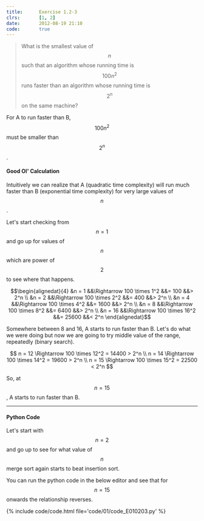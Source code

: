 ```yaml
---
title:      Exercise 1.2-3
clrs:       [1, 2]
date:       2012-08-19 21:10
code:       true
---
```


> What is the smallest value of $$n$$ such that an algorithm whose running time is $$100n^2$$ runs faster than an algorithm whose running time is $$2^n$$ on the same machine?

For A to run faster than B, $$100n^2$$ must be smaller than $$2^n$$.

#### Good Ol' Calculation

Intuitively we can realize that A (quadratic time complexity) will run much faster than B (exponential time complexity) for very large values of $$n$$.

Let's start checking from $$n = 1$$ and go up for values of $$n$$ which are power of $$2$$ to see where that happens.

$$\begin{alignedat}{4}
&n = 1  &&\Rightarrow 100 \times 1^2  &&= 100   &&> 2^n \\
&n = 2  &&\Rightarrow 100 \times 2^2  &&= 400   &&> 2^n \\
&n = 4  &&\Rightarrow 100 \times 4^2  &&= 1600  &&> 2^n \\
&n = 8  &&\Rightarrow 100 \times 8^2  &&= 6400  &&> 2^n \\
&n = 16 &&\Rightarrow 100 \times 16^2 &&= 25600 &&< 2^n
\end{alignedat}$$

Somewhere between 8 and 16, A starts to run faster than B. Let's do what we were doing but now we are going to try middle value of the range, repeatedly (binary search).

$$
n = 12 \Rightarrow 100 \times 12^2 = 14400 > 2^n \\
n = 14 \Rightarrow 100 \times 14^2 = 19600 > 2^n \\
n = 15 \Rightarrow 100 \times 15^2 = 22500 < 2^n
$$

So, at $$n = 15$$, A starts to run faster than B.

---

#### Python Code

Let's start with $$n = 2$$ and go up to see for what value of $$n$$ merge sort again starts to beat insertion sort.

You can run the python code in the below editor and see that for $$n = 15$$ onwards the relationship reverses.

{% include code/code.html file='code/01/code_E010203.py' %}
